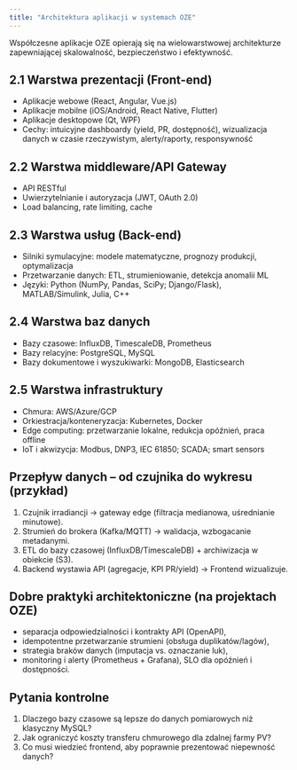 ```yaml
---
title: "Architektura aplikacji w systemach OZE"
---
```


Współczesne aplikacje OZE opierają się na wielowarstwowej architekturze zapewniającej skalowalność, bezpieczeństwo i efektywność.

## 2.1 Warstwa prezentacji (Front-end)
- Aplikacje webowe (React, Angular, Vue.js)
- Aplikacje mobilne (iOS/Android, React Native, Flutter)
- Aplikacje desktopowe (Qt, WPF)
- Cechy: intuicyjne dashboardy (yield, PR, dostępność), wizualizacja danych w czasie rzeczywistym, alerty/raporty, responsywność

## 2.2 Warstwa middleware/API Gateway
- API RESTful
- Uwierzytelnianie i autoryzacja (JWT, OAuth 2.0)
- Load balancing, rate limiting, cache

## 2.3 Warstwa usług (Back-end)
- Silniki symulacyjne: modele matematyczne, prognozy produkcji, optymalizacja
- Przetwarzanie danych: ETL, strumieniowanie, detekcja anomalii ML
- Języki: Python (NumPy, Pandas, SciPy; Django/Flask), MATLAB/Simulink, Julia, C++

## 2.4 Warstwa baz danych
- Bazy czasowe: InfluxDB, TimescaleDB, Prometheus
- Bazy relacyjne: PostgreSQL, MySQL
- Bazy dokumentowe i wyszukiwarki: MongoDB, Elasticsearch

## 2.5 Warstwa infrastruktury
- Chmura: AWS/Azure/GCP
- Orkiestracja/konteneryzacja: Kubernetes, Docker
- Edge computing: przetwarzanie lokalne, redukcja opóźnień, praca offline
- IoT i akwizycja: Modbus, DNP3, IEC 61850; SCADA; smart sensors

## Przepływ danych – od czujnika do wykresu (przykład)

1) Czujnik irradiancji → gateway edge (filtracja medianowa, uśrednianie minutowe).
2) Strumień do brokera (Kafka/MQTT) → walidacja, wzbogacanie metadanymi.
3) ETL do bazy czasowej (InfluxDB/TimescaleDB) + archiwizacja w obiekcie (S3).
4) Backend wystawia API (agregacje, KPI PR/yield) → Frontend wizualizuje.

## Dobre praktyki architektoniczne (na projektach OZE)

- separacja odpowiedzialności i kontrakty API (OpenAPI),
- idempotentne przetwarzanie strumieni (obsługa duplikatów/lagów),
- strategia braków danych (imputacja vs. oznaczanie luk),
- monitoring i alerty (Prometheus + Grafana), SLO dla opóźnień i dostępności.

## Pytania kontrolne

1) Dlaczego bazy czasowe są lepsze do danych pomiarowych niż klasyczny MySQL?
2) Jak ograniczyć koszty transferu chmurowego dla zdalnej farmy PV?
3) Co musi wiedzieć frontend, aby poprawnie prezentować niepewność danych?


